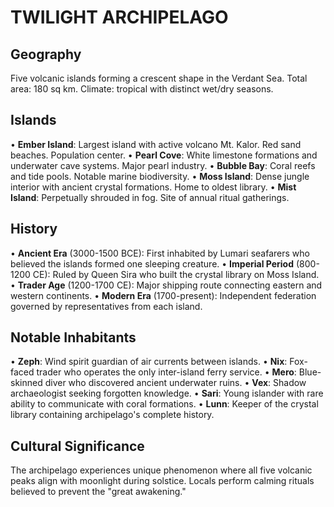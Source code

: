 # TWILIGHT ARCHIPELAGO

## Geography

Five volcanic islands forming a crescent shape in the Verdant Sea. Total area: 180 sq km. Climate: tropical with
distinct wet/dry seasons.

## Islands

• **Ember Island**: Largest island with active volcano Mt. Kalor. Red sand beaches. Population center.
• **Pearl Cove**: White limestone formations and underwater cave systems. Major pearl industry.
• **Bubble Bay**: Coral reefs and tide pools. Notable marine biodiversity.
• **Moss Island**: Dense jungle interior with ancient crystal formations. Home to oldest library.
• **Mist Island**: Perpetually shrouded in fog. Site of annual ritual gatherings.

## History

• **Ancient Era** (3000-1500 BCE): First inhabited by Lumari seafarers who believed the islands formed one sleeping
creature.
• **Imperial Period** (800-1200 CE): Ruled by Queen Sira who built the crystal library on Moss Island.
• **Trader Age** (1200-1700 CE): Major shipping route connecting eastern and western continents.
• **Modern Era** (1700-present): Independent federation governed by representatives from each island.

## Notable Inhabitants

• **Zeph**: Wind spirit guardian of air currents between islands.
• **Nix**: Fox-faced trader who operates the only inter-island ferry service.
• **Mero**: Blue-skinned diver who discovered ancient underwater ruins.
• **Vex**: Shadow archaeologist seeking forgotten knowledge.
• **Sari**: Young islander with rare ability to communicate with coral formations.
• **Lunn**: Keeper of the crystal library containing archipelago's complete history.

## Cultural Significance

The archipelago experiences unique phenomenon where all five volcanic peaks align with moonlight during solstice. Locals
perform calming rituals believed to prevent the "great awakening."
